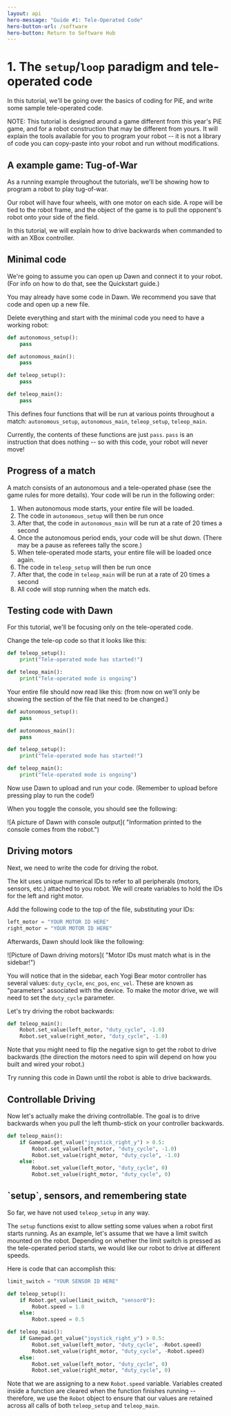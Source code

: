 ```yaml
---
layout: api
hero-message: "Guide #1: Tele-Operated Code"
hero-button-url: /software
hero-button: Return to Software Hub
---
```

<div class="container" style="max-width:1400px">
<div class="row">

  <div class="col-sm-2">
    <nav id="toc" data-spy="affix" data-toggle="toc"></nav>
  </div>

  <div class="col-sm-10" markdown="1">

# 1. The `setup`/`loop` paradigm and tele-operated code
In this tutorial, we'll be going over the basics of coding for PiE, and write some sample tele-operated code.

NOTE: This tutorial is designed around a game different from this year's PiE game, and for a robot construction that may be different from yours. It will explain the tools available for you to program your robot -- it is not a library of code you can copy-paste into your robot and run without modifications.

<h2 data-toc-text="A example game">A example game: Tug-of-War</h2>

As a running example throughout the tutorials, we'll be showing how to program a robot to play tug-of-war.

Our robot will have four wheels, with one motor on each side. A rope will be tied to the robot frame, and the object of the game is to pull the opponent's robot onto your side of the field.

In this tutorial, we will explain how to drive backwards when commanded to with an XBox controller.

## Minimal code

We're going to assume you can open up Dawn and connect it to your robot. (For info on how to do that, see the Quickstart guide.)

You may already have some code in Dawn. We recommend you save that code and open up a new file.

Delete everything and start with the minimal code you need to have a working robot:

~~~python
def autonomous_setup():
    pass

def autonomous_main():
    pass

def teleop_setup():
    pass

def teleop_main():
    pass
~~~

This defines four functions that will be run at various points throughout a match: `autonomous_setup`, `autonomous_main`, `teleop_setup`, `teleop_main`.

Currently, the contents of these functions are just `pass`. `pass` is an instruction that does nothing -- so with this code, your robot will never move!

## Progress of a match

A match consists of an autonomous and a tele-operated phase (see the game rules for more details). Your code will be run in the following order:

1. When autonomous mode starts, your entire file will be loaded.
2. The code in `autonomous_setup` will then be run once
3. After that, the code in `autonomous_main` will be run at a rate of 20 times a second
4. Once the autonomous period ends, your code will be shut down. (There may be a pause as referees tally the score.)
5. When tele-operated mode starts, your entire file will be loaded once again.
6. The code in `teleop_setup` will then be run once
7. After that, the code in `teleop_main` will be run at a rate of 20 times a second
8. All code will stop running when the match eds.

## Testing code with Dawn

For this tutorial, we'll be focusing only on the tele-operated code.

Change the tele-op code so that it looks like this:

~~~python
def teleop_setup():
    print("Tele-operated mode has started!")

def teleop_main():
    print("Tele-operated mode is ongoing")
~~~

Your entire file should now read like this: (from now on we'll only be showing the section of the file that need to be changed.)

~~~python
def autonomous_setup():
    pass

def autonomous_main():
    pass

def teleop_setup():
    print("Tele-operated mode has started!")

def teleop_main():
    print("Tele-operated mode is ongoing")
~~~

Now use Dawn to upload and run your code. (Remember to upload before pressing play to run the code!)

When you toggle the console, you should see the following:

![A picture of Dawn with console output]( "Information printed to the console comes from the robot.")



## Driving motors

Next, we need to write the code for driving the robot.

The kit uses unique numerical IDs to refer to all peripherals (motors, sensors, etc.) attached to you robot. We will create variables to hold the IDs for the left and right motor.

Add the following code to the top of the file, substituting your IDs:

~~~python
left_motor = "YOUR MOTOR ID HERE"
right_motor = "YOUR MOTOR ID HERE"
~~~

Afterwards, Dawn should look like the following:

![Picture of Dawn driving motors]( "Motor IDs must match what is in the sidebar!")

You will notice that in the sidebar, each Yogi Bear motor controller has several values: `duty_cycle`, `enc_pos`, `enc_vel`. These are known as "parameters" associated with the device. To make the motor drive, we will need to set the `duty_cycle` parameter.

Let's try driving the robot backwards:

~~~python
def teleop_main():
    Robot.set_value(left_motor, "duty_cycle", -1.0)
    Robot.set_value(right_motor, "duty_cycle", -1.0)
~~~

Note that you might need to flip the negative sign to get the robot to drive backwards (the direction the motors need to spin will depend on how you built and wired your robot.)

Try running this code in Dawn until the robot is able to drive backwards.

## Controllable Driving

Now let's actually make the driving controllable. The goal is to drive backwards when you pull the left thumb-stick on your controller backwards.

~~~python
def teleop_main():
    if Gamepad.get_value("joystick_right_y") > 0.5:
        Robot.set_value(left_motor, "duty_cycle", -1.0)
        Robot.set_value(right_motor, "duty_cycle", -1.0)
    else:
        Robot.set_value(left_motor, "duty_cycle", 0)
        Robot.set_value(right_motor, "duty_cycle", 0)
~~~

<h2 data-toc-text="Setup & sensors" markdown="1">`setup`, sensors, and remembering state</h2>

So far, we have not used `teleop_setup` in any way.

The `setup` functions exist to allow setting some values when a robot first starts running. As an example, let's assume that we have a limit switch mounted on the robot. Depending on whether the limit switch is pressed as the tele-operated period starts, we would like our robot to drive at different speeds.

Here is code that can accomplish this:

~~~python
limit_switch = "YOUR SENSOR ID HERE"

def teleop_setup():
    if Robot.get_value(limit_switch, "sensor0"):
        Robot.speed = 1.0
    else:
        Robot.speed = 0.5

def teleop_main():
    if Gamepad.get_value("joystick_right_y") > 0.5:
        Robot.set_value(left_motor, "duty_cycle", -Robot.speed)
        Robot.set_value(right_motor, "duty_cycle", -Robot.speed)
    else:
        Robot.set_value(left_motor, "duty_cycle", 0)
        Robot.set_value(right_motor, "duty_cycle", 0)
~~~

Note that we are assigning to a new `Robot.speed` variable. Variables created inside a function are cleared when the function finishes running -- therefore, we use the `Robot` object to ensure that our values are retained across all calls of both `teleop_setup` and `teleop_main`.
</div>
</div>
</div>
